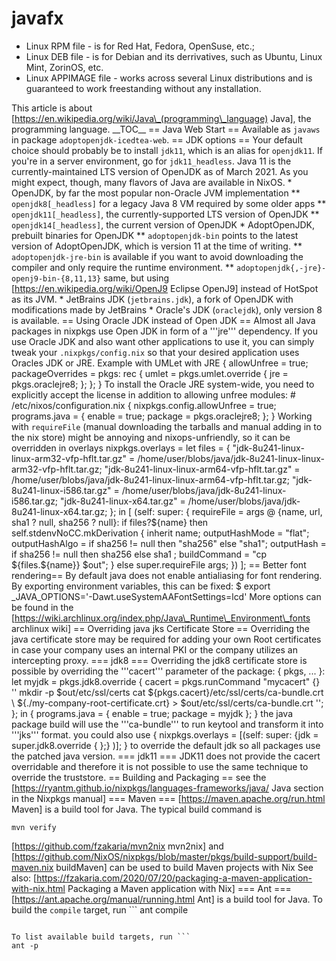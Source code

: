 # javafx
* Linux RPM file - is for Red Hat, Fedora, OpenSuse, etc.;  
* Linux DEB file - is for Debian and its derrivatives, such as Ubuntu, Linux Mint, ZorinOS, etc.  
* Linux APPIMAGE file - works across several Linux distributions and is guaranteed to work freestanding without any installation.  

This article is about \[https://en.wikipedia.org/wiki/Java\_(programming\_language) Java\], the programming language. \_\_TOC\_\_ == Java Web Start == Available as `javaws` in package `adoptopenjdk-icedtea-web`. == JDK options == Your default choice should probably be to install `jdk11`, which is an alias for `openjdk11`. If you're in a server environment, go for `jdk11_headless`. Java 11 is the currently-maintained LTS version of OpenJDK as of March 2021. As you might expect, though, many flavors of Java are available in NixOS. \* OpenJDK, by far the most popular non-Oracle JVM implementation \*\* `openjdk8[_headless]` for a legacy Java 8 VM required by some older apps \*\* `openjdk11[_headless]`, the currently-supported LTS version of OpenJDK \*\* `openjdk14[_headless]`, the current version of OpenJDK \* AdoptOpenJDK, prebuilt binaries for OpenJDK \*\* `adoptopenjdk-bin` points to the latest version of AdoptOpenJDK, which is version 11 at the time of writing. \*\* `adoptopenjdk-jre-bin` is available if you want to avoid downloading the compiler and only require the runtime environment. \*\* `adoptopenjdk{,-jre}-openj9-bin-{8,11,13}` same, but using \[https://en.wikipedia.org/wiki/OpenJ9 Eclipse OpenJ9\] instead of HotSpot as its JVM. \* JetBrains JDK (`jetbrains.jdk`), a fork of OpenJDK with modifications made by JetBrains \* Oracle's JDK (`oraclejdk`), only version 8 is available. == Using Oracle JDK instead of Open JDK == Almost all Java packages in nixpkgs use Open JDK in form of a '''jre''' dependency. If you use Oracle JDK and also want other applications to use it, you can simply tweak your `.nixpkgs/config.nix` so that your desired application uses Oracles JDK or JRE. Example with UMLet with JRE { allowUnfree = true; packageOverrides = pkgs: rec { umlet = pkgs.umlet.override { jre = pkgs.oraclejre8; }; }; } To install the Oracle JRE system-wide, you need to explicitly accept the license in addition to allowing unfree modules: \# /etc/nixos/configuration.nix { nixpkgs.config.allowUnfree = true; programs.java = { enable = true; package = pkgs.oraclejre8; }; } Working with `requireFile` (manual downloading the tarballs and manual adding in to the nix store) might be annoying and nixops-unfriendly, so it can be overridden in overlays nixpkgs.overlays = let files = { "jdk-8u241-linux-linux-arm32-vfp-hflt.tar.gz" = /home/user/blobs/java/jdk-8u241-linux-linux-arm32-vfp-hflt.tar.gz; "jdk-8u241-linux-linux-arm64-vfp-hflt.tar.gz" = /home/user/blobs/java/jdk-8u241-linux-linux-arm64-vfp-hflt.tar.gz; "jdk-8u241-linux-i586.tar.gz" = /home/user/blobs/java/jdk-8u241-linux-i586.tar.gz; "jdk-8u241-linux-x64.tar.gz" = /home/user/blobs/java/jdk-8u241-linux-x64.tar.gz; }; in \[ (self: super: { requireFile = args @ {name, url, sha1 ? null, sha256 ? null}: if files?${name} then self.stdenvNoCC.mkDerivation { inherit name; outputHashMode = "flat"; outputHashAlgo = if sha256 != null then "sha256" else "sha1"; outputHash = if sha256 != null then sha256 else sha1 ; buildCommand = "cp ${files.${name}} $out"; } else super.requireFile args; }) \]; == Better font rendering== By default java does not enable antialiasing for font rendering. By exporting environment variables, this can be fixed: $ export \_JAVA\_OPTIONS='-Dawt.useSystemAAFontSettings=lcd' More options can be found in the \[https://wiki.archlinux.org/index.php/Java\_Runtime\_Environment\_fonts archlinux wiki\] == Overriding java jks Certificate Store == Overriding the java certificate store may be required for adding your own Root certificates in case your company uses an internal PKI or the company utilizes an intercepting proxy. === jdk8 === Overriding the jdk8 certificate store is possible by overriding the '''cacert''' parameter of the package: { pkgs, ... }: let myjdk = pkgs.jdk8.override { cacert = pkgs.runCommand "mycacert" {} '' mkdir -p $out/etc/ssl/certs cat ${pkgs.cacert}/etc/ssl/certs/ca-bundle.crt \\ ${./my-company-root-certificate.crt} &gt; $out/etc/ssl/certs/ca-bundle.crt ''; }; in { programs.java = { enable = true; package = myjdk }; } the java package build will use the '''ca-bundle''' to run keytool and transform it into '''jks''' format. you could also use { nixpkgs.overlays = \[(self: super: {jdk = super.jdk8.override { };} )\]; }  to override the default jdk so all packages use the patched java version. === jdk11 === JDK11 does not provide the cacert overridable and therefore it is not possible to use the same technique to override the truststore. == Building and Packaging == see the \[https://ryantm.github.io/nixpkgs/languages-frameworks/java/ Java section in the Nixpkgs manual\] === Maven === \[https://maven.apache.org/run.html Maven\] is a build tool for Java. The typical build command is

```
mvn verify
```

\[https://github.com/fzakaria/mvn2nix mvn2nix\] and \[https://github.com/NixOS/nixpkgs/blob/master/pkgs/build-support/build-maven.nix buildMaven\] can be used to build Maven projects with Nix See also: \[https://fzakaria.com/2020/07/20/packaging-a-maven-application-with-nix.html Packaging a Maven application with Nix\] === Ant === \[https://ant.apache.org/manual/running.html Ant\] is a build tool for Java. To build the `compile` target, run ```
ant compile
```

To list available build targets, run ```
ant -p
```
